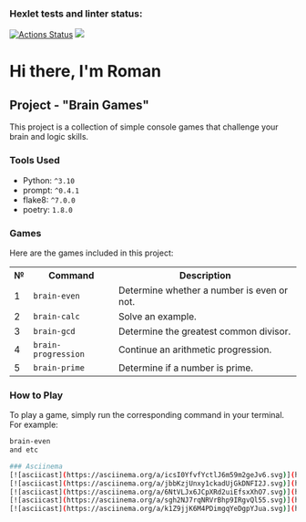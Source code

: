 ### Hexlet tests and linter status:
[![Actions Status](https://github.com/NRomanLee/python-project-49/actions/workflows/hexlet-check.yml/badge.svg)](https://github.com/NRomanLee/python-project-49/actions)
<a href="https://codeclimate.com/github/NRomanLee/python-project-49/maintainability"><img src="https://api.codeclimate.com/v1/badges/78c0a76e4cc7c9dd7f3a/maintainability" /></a>
# Hi there, I'm Roman

## Project - "Brain Games"

This project is a collection of simple console games that challenge your brain and logic skills.

### Tools Used

- Python: `^3.10`
- prompt: `^0.4.1`
- flake8: `^7.0.0`
- poetry: `1.8.0`

### Games

Here are the games included in this project:

<table>
  <tr>
    <th>№</th>
    <th>Command</th>
    <th>Description</th>
  </tr>
  <tr>
    <td>1</td>
    <td><code>brain-even</code></td>
    <td>Determine whether a number is even or not.</td>
  </tr>
  <tr>
    <td>2</td>
    <td><code>brain-calc</code></td>
    <td>Solve an example.</td>
  </tr>
  <tr>
    <td>3</td>
    <td><code>brain-gcd</code></td>
    <td>Determine the greatest common divisor.</td>
  </tr>
  <tr>
    <td>4</td>
    <td><code>brain-progression</code></td>
    <td>Continue an arithmetic progression.</td>
  </tr>
  <tr>
    <td>5</td>
    <td><code>brain-prime</code></td>
    <td>Determine if a number is prime.</td>
  </tr>
</table>

### How to Play

To play a game, simply run the corresponding command in your terminal. For example:

```bash
brain-even
and etc

### Asciinema
[![asciicast](https://asciinema.org/a/icsI0YfvfYctlJ6m59m2geJv6.svg)](https://asciinema.org/a/icsI0YfvfYctlJ6m59m2geJv6) - brain even
[![asciicast](https://asciinema.org/a/jbbKzjUnxy1ckadUjGkDNFI2J.svg)](https://asciinema.org/a/jbbKzjUnxy1ckadUjGkDNFI2J) - brain calc
[![asciicast](https://asciinema.org/a/6NtVLJx6JCpXRd2uiEfsxXhO7.svg)](https://asciinema.org/a/6NtVLJx6JCpXRd2uiEfsxXhO7) - brain gcd
[![asciicast](https://asciinema.org/a/sgh2NJ7rqNRVrBhp9IRgvQl55.svg)](https://asciinema.org/a/sgh2NJ7rqNRVrBhp9IRgvQl55) - brain prime
[![asciicast](https://asciinema.org/a/k1Z9jjK6M4PDimgqYeDgpYJua.svg)](https://asciinema.org/a/k1Z9jjK6M4PDimgqYeDgpYJua) - brain progression


